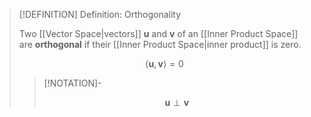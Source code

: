>[!DEFINITION] Definition: Orthogonality
>
>Two [[Vector Space|vectors]] $\mathbf{u}$ and $\mathbf{v}$ of an [[Inner Product Space]] are **orthogonal** if their [[Inner Product Space|inner product]] is zero.
>
>$$
>\langle \mathbf{u}, \mathbf{v} \rangle = 0
>$$
>
>>[!NOTATION]-
>>
>>$$
>>\mathbf{u} \perp \mathbf{v}
>>$$
>>
>